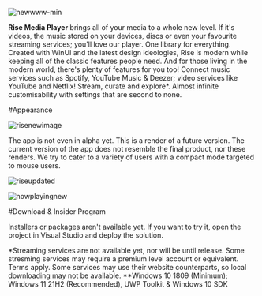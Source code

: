![newwww-min](https://user-images.githubusercontent.com/74561130/130691567-d7a0e4ab-6791-4e08-924a-89ff220e4e4d.png)

**Rise Media Player** brings all of your media to a whole new level. If it's videos, the music stored on your devices, discs or even your favourite streaming services; you'll love our player. One library for everything. Created with WinUI and the latest design ideologies, Rise is modern while keeping all of the classic features people need. And for those living in the modern world, there's plenty of features for you too! Connect music services such as Spotify, YouTube Music & Deezer; video services like YouTube and Netflix! Stream, curate and explore*. Almost infinite customisability with settings that are second to none.

#Appearance

![risenewimage](https://user-images.githubusercontent.com/74561130/133660500-93993dac-e3b9-4e47-add6-bd4e207dfef8.png)

The app is not even in alpha yet. This is a render of a future version. The current version of the app does not resemble the final product, nor these renders. We try to cater to a variety of users with a compact mode targeted to mouse users. 

![riseupdated](https://user-images.githubusercontent.com/74561130/130692327-6f3ce078-6501-4618-9ff6-d794d51b7873.png)

![nowplayingnew](https://user-images.githubusercontent.com/74561130/130692352-70afe938-2742-4b1a-93a9-5a5537bcaf38.png)

#Download & Insider Program

Installers or packages aren't available yet. If you want to try it, open the project in Visual Studio and deploy the solution.

\*Streaming services are not available yet, nor will be until release. Some stresming services may require a premium level account or equivalent. Terms apply. Some services may use their website counterparts, so local downloading may not be available.
\*\*Windows 10 1809 (Minimum); Windows 11 21H2 (Recommended), UWP Toolkit & Windows 10 SDK
